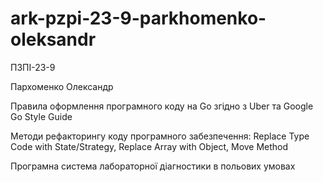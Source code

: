 # ark-pzpi-23-9-parkhomenko-oleksandr

ПЗПІ-23-9

Пархоменко Олександр

Правила оформлення програмного коду на Go згідно з Uber та Google Go Style Guide

Методи рефакторингу коду програмного забезпечення: Replace Type Code with State/Strategy, Replace Array with Object, Move Method

Програмна система лабораторної діагностики в польових умовах
